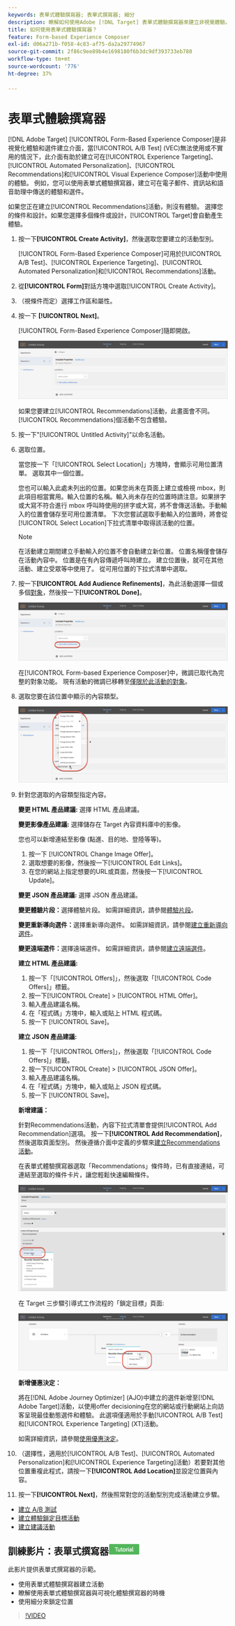 ```yaml
---
keywords: 表單式體驗撰寫器; 表單式撰寫器; 細分
description: 瞭解如何使用Adobe [!DNL Target] 表單式體驗撰寫器來建立非視覺體驗。 當VEC無法使用或不實用的情況下，使用此撰寫器。
title: 如何使用表單式體驗撰寫器？
feature: Form-based Experience Composer
exl-id: d06a271b-f058-4c83-af75-da2a29774967
source-git-commit: 2f86c9ee89b4e1698180f6b3dc9df393733eb780
workflow-type: tm+mt
source-wordcount: '776'
ht-degree: 37%

---
```


# 表單式體驗撰寫器

[!DNL Adobe Target] [!UICONTROL Form-Based Experience Composer]是非視覺化體驗和選件建立介面，當[!UICONTROL A/B Test] (VEC)無法使用或不實用的情況下，此介面有助於建立可在[!UICONTROL Experience Targeting]、[!UICONTROL Automated Personalization]、[!UICONTROL Recommendations]和[!UICONTROL Visual Experience Composer]活動中使用的體驗。 例如，您可以使用表單式體驗撰寫器，建立可在電子郵件、資訊站和語音助理中傳送的體驗和選件。

如果您正在建立[!UICONTROL Recommendations]活動，則沒有體驗。 選擇您的條件和設計。如果您選擇多個條件或設計，[!UICONTROL Target]會自動產生體驗。

1. 按一下&#x200B;**[!UICONTROL Create Activity]**，然後選取您要建立的活動型別。

   [!UICONTROL Form-Based Experience Composer]可用於[!UICONTROL A/B Test]、[!UICONTROL Experience Targeting]、[!UICONTROL Automated Personalization]和[!UICONTROL Recommendations]活動。

1. 從&#x200B;**[!UICONTROL Form]**&#x200B;對話方塊中選取[!UICONTROL Create Activity]。

1. （視條件而定）選擇工作區和屬性。

1. 按一下 **[!UICONTROL Next]**。

   [!UICONTROL Form-Based Experience Composer]隨即開啟。

   ![location_refinements影像](assets/location_refinements.png)

   如果您要建立[!UICONTROL Recommendations]活動，此畫面會不同。 [!UICONTROL Recommendations]個活動不包含體驗。

1. 按一下&quot;[!UICONTROL Untitled Activity]&quot;以命名活動。
1. 選取位置。

   當您按一下「[!UICONTROL Select Location]」方塊時，會顯示可用位置清單。 選取其中一個位置。

   您也可以輸入此處未列出的位置。如果您尚未在頁面上建立或檢視 mbox，則此項目相當實用。輸入位置的名稱。輸入尚未存在的位置時請注意。如果拼字或大寫不符合進行 mbox 呼叫時使用的拼字或大寫，將不會傳送活動。手動輸入的位置會儲存至可用位置清單。 下次您嘗試選取手動輸入的位置時，將會從[!UICONTROL Select Location]下拉式清單中取得該活動的位置。

   >[!NOTE]
   >
   >在活動建立期間建立手動輸入的位置不會自動建立新位置。 位置名稱僅會儲存在活動內容中。 位置是在有內容傳遞呼叫時建立。 建立位置後，就可在其他活動、建立受眾等中使用了。 從可用位置的下拉式清單中選取。

1. 按一下&#x200B;**[!UICONTROL Add Audience Refinements]**，為此活動選擇一個或多個[對象](/help/main/c-target/target.md#concept_A782F8481A5041EBA75103CB26376522)，然後按一下&#x200B;**[!UICONTROL Done]**。

   ![location_refinements_2圖片](assets/location_refinements_2.png)

   在[!UICONTROL Form-based Experience Composer]中，微調已取代為完整的對象功能。 現有活動的微調已移轉至[僅限於此活動的對象](/help/main/c-target/creating-activity-only-audience.md#concept_A6BADCF530ED4AE1852E677FEBE68483)。

1. 選取您要在該位置中顯示的內容類型。

   ![form_content圖片](assets/form_content.png)

1. 針對您選取的內容類型指定內容。

   **變更 HTML 產品建議:** 選擇 HTML 產品建議。

   **變更影像產品建議:** 選擇儲存在 Target 內容資料庫中的影像。

   您也可以新增連結至影像 (點進、目的地、登陸等等)。

   1. 按一下 [!UICONTROL Change Image Offer]。
   1. 選取想要的影像，然後按一下[!UICONTROL Edit Links]。
   1. 在您的網站上指定想要的URL或頁面，然後按一下[!UICONTROL Update]。

   **變更 JSON 產品建議:** 選擇 JSON 產品建議。

   **變更體驗片段：**&#x200B;選擇體驗片段。 如需詳細資訊，請參閱[體驗片段](/help/main/c-experiences/c-manage-content/aem-experience-fragments.md)。

   **變更重新導向選件：**&#x200B;選擇重新導向選件。 如需詳細資訊，請參閱[建立重新導向選件](/help/main/c-experiences/c-manage-content/offer-redirect.md)。

   **變更遠端選件：**&#x200B;選擇遠端選件。 如需詳細資訊，請參閱[建立遠端選件](/help/main/c-experiences/c-manage-content/about-remote-offers.md)。

   **建立 HTML 產品建議:**

   1. 按一下「[!UICONTROL Offers]」，然後選取「[!UICONTROL Code Offers]」標籤。
   1. 按一下[!UICONTROL Create] > [!UICONTROL HTML Offer]。
   1. 輸入產品建議名稱。
   1. 在「程式碼」方塊中，輸入或貼上 HTML 程式碼。
   1. 按一下 [!UICONTROL Save]。

   **建立 JSON 產品建議:**

   1. 按一下「[!UICONTROL Offers]」，然後選取「[!UICONTROL Code Offers]」標籤。
   1. 按一下[!UICONTROL Create] > [!UICONTROL JSON Offer]。
   1. 輸入產品建議名稱。
   1. 在「程式碼」方塊中，輸入或貼上 JSON 程式碼。
   1. 按一下 [!UICONTROL Save]。

   **新增建議：**

   針對Recommendations活動，內容下拉式清單會提供[!UICONTROL Add Recommendation]選項。 按一下&#x200B;**[!UICONTROL Add Recommendation]**，然後選取頁面型別。 然後遵循介面中定義的步驟來[建立Recommendations 活動](/help/main/c-recommendations/t-create-recs-activity/create-recs-activity.md)。

   在表單式體驗撰寫器選取「Recommendations」條件時，已有直接連結，可連結至選取的條件卡片，讓您輕鬆快速編輯條件。

   ![change_criteria影像](assets/change_criteria.png)

   在 Target 三步驟引導式工作流程的「鎖定目標」頁面:

   ![change_criteria_2圖片](assets/change_criteria_2.png)

   **新增優惠決定：**

   將在[!DNL Adobe Journey Optimizer] (AJO)中建立的選件新增至[!DNL Adobe Target]活動，以使用offer decisioning在您的網站或行動網站上向訪客呈現最佳動態選件和體驗。 此選項僅適用於手動[!UICONTROL A/B Test]和[!UICONTROL Experience Targeting] (XT)活動。

   如需詳細資訊，請參閱[使用優惠決定](/help/main/c-integrating-target-with-mac/ajo/offer-decision.md)。

1. （選擇性，適用於[!UICONTROL A/B Test]、[!UICONTROL Automated Personalization]和[!UICONTROL Experience Targeting]活動）若要對其他位置重複此程式，請按一下&#x200B;**[!UICONTROL Add Location]**&#x200B;並設定位置與內容。
1. 按一下&#x200B;**[!UICONTROL Next]**，然後照常對您的活動型別完成活動建立步驟。

* [建立 A/B 測試](/help/main/c-activities/t-test-ab/t-test-create-ab/test-create-ab.md)
* [建立體驗鎖定目標活動](/help/main/c-activities/t-experience-target/t-xt-create/xt-create.md#task_D6B3429AC31549E1A70EDF04B3DDC765)
* [建立建議活動](/help/main/c-recommendations/t-create-recs-activity/create-recs-activity.md#task_6874328773C64C44A73F0A130AD3F96F)

## 訓練影片：表單式撰寫器![教學課程徽章](/help/main/assets/tutorial.png)

此影片提供表單式撰寫器的示範。

* 使用表單式體驗撰寫器建立活動
* 瞭解使用表單式體驗撰寫器與可視化體驗撰寫器的時機
* 使用細分來鎖定位置

>[!VIDEO](https://video.tv.adobe.com/v/17390)
